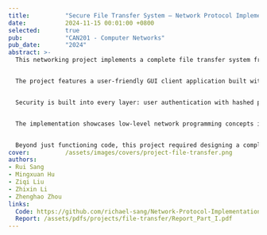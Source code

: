 ```yaml
---
title:          "Secure File Transfer System – Network Protocol Implementation"
date:           2024-11-15 00:01:00 +0800
selected:       true
pub:            "CAN201 - Computer Networks"
pub_date:       "2024"
abstract: >-
  This networking project implements a complete file transfer system from scratch, building a custom client-server application using Python socket programming. The system enables secure file uploads and downloads through a custom-designed communication protocol, demonstrating fundamental principles of network programming and distributed systems.


  The project features a user-friendly GUI client application built with Tkinter that connects to a server following the STEP (Simple Transfer and Exchange Protocol) specification. Users can authenticate, upload files of any size, download files, and manage their stored data through an intuitive interface. The system handles large files efficiently by breaking them into manageable blocks and includes real-time progress tracking during transfers.


  Security is built into every layer: user authentication with hashed passwords, token-based session management to maintain secure connections, and MD5 checksums to verify file integrity after transfers. The protocol includes error handling and status reporting to ensure reliable communication even under network instability.


  The implementation showcases low-level network programming concepts including socket creation and management, binary data serialization with JSON metadata, multi-threaded operations for responsive UI during network operations, and graceful connection handling with proper resource cleanup.


  Beyond just functioning code, this project required designing a complete protocol specification, implementing both client and server sides that correctly interpret the protocol, and ensuring robust error handling for various failure scenarios like network timeouts, file access errors, and authentication failures.
cover:          /assets/images/covers/project-file-transfer.png
authors:
- Rui Sang
- Mingxuan Hu
- Ziqi Liu
- Zhixin Li
- Zhenghao Zhou
links:
  Code: https://github.com/richael-sang/Network-Protocol-Implementation
  Report: /assets/pdfs/projects/file-transfer/Report_Part_I.pdf
---
```


